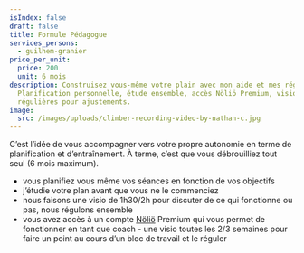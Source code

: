 ```yaml
---
isIndex: false
draft: false
title: Formule Pédagogue
services_persons:
  - guilhem-granier
price_per_unit:
  price: 200
  unit: 6 mois
description: Construisez vous-même votre plain avec mon aide et mes régulations.
  Planification personnelle, étude ensemble, accès Nöliö Premium, visios
  régulières pour ajustements.
image:
  src: /images/uploads/climber-recording-video-by-nathan-c.jpg
---
```

C’est l’idée de vous accompagner vers votre propre autonomie en terme de planification et d’entraînement. À terme, c’est que vous débrouilliez tout seul (6 mois maximum).

* vous planifiez vous même vos séances en fonction de vos objectifs
* j’étudie votre plan avant que vous ne le commenciez
* nous faisons une visio de 1h30/2h pour discuter de ce qui fonctionne ou pas, nous régulons ensemble
* vous avez accès à un compte [Nöliö](/nolio) Premium qui vous permet de fonctionner en tant que coach - une visio toutes les 2/3 semaines pour faire un point au cours d’un bloc de travail et le réguler